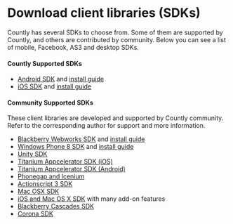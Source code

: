 # Download client libraries (SDKs)

Countly has several SDKs to choose from. Some of them are supported by Countly, and others are contributed by community.
Below you can see a list of mobile, Facebook, AS3 and desktop SDKs.

#### Countly Supported SDKs 

* [Android SDK](https://github.com/Countly/countly-sdk-android) and [install guide](/resources/installation/android)
* [iOS SDK](https://github.com/Countly/countly-sdk-ios) and [install guide](/resources/installation/ios)

#### Community Supported SDKs

These client libraries are developed and supported by Countly community. Refer to the corresponding author for support
and more information.

* [Blackberry Webworks SDK](https://github.com/Countly/countly-sdk-blackberry-webworks) and [install guide](/resources/installation/blackberry-webworks)
* [Windows Phone 8 SDK](https://github.com/Countly/countly-sdk-windows-phone) and [install guide](/resources/installation/windows-phone)
* [Unity SDK](https://github.com/Countly/countly-sdk-unity)
* [Titanium Appcelerator SDK (iOS)](https://github.com/euforic/Titanium-Count.ly)
* [Titanium Appcelerator SDK (Android)](https://github.com/shivakumars/Titanium-Android-Count.ly)
* [Phonegap and Icenium](https://github.com/Countly/countly-sdk-js)
* [Actionscript 3 SDK](https://github.com/Countly/countly-sdk-as3) 
* [Mac OSX SDK](https://github.com/mrballoon/countly-sdk-osx)
* [iOS and Mac OS X SDK](https://github.com/benoitsan/countly-sdk-cocoa) with many add-on features
* [Blackberry Cascades SDK](https://github.com/craigmj/countly-sdk-blackberry10-cascades)
* [Corona SDK](https://github.com/brandontreb/Countly-Corona)

